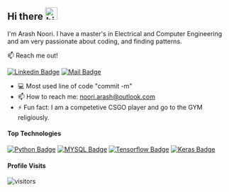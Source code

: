 ## Hi there <img src="https://user-images.githubusercontent.com/1303154/88677602-1635ba80-d120-11ea-84d8-d263ba5fc3c0.gif" width="28px" height="28px" alt="hi">

I'm Arash Noori. I have a master's in Electrical and Computer Engineering and am very passionate about coding, and finding patterns.

:mailbox: Reach me out!

 [![Linkedin Badge](https://img.shields.io/badge/-Arash-0e76a8?style=flat&labelColor=0e76a8&logo=linkedin&logoColor=white)](https://www.linkedin.com/in/arash-noori/) [![Mail Badge](https://img.shields.io/badge/-arashnoori-c0392b?style=flat&labelColor=c0392b&logo=gmail&logoColor=white)](mailto:noori.arash@outlook.com)


- :computer: Most used line of code "commit -m"
- 📫 How to reach me: noori.arash@outlook.com
- ⚡ Fun fact: I am a competetive CSGO player and go to the GYM religiously.

#### Top Technologies

<!-- TODO: Make technologies links takes you to repositories -->

[![Python Badge](https://img.shields.io/badge/Python-FFD43B?style=for-the-badge&logo=python&logoColor=blue)](#) [![MYSQL Badge](https://img.shields.io/badge/MySQL-005C84?style=for-the-badge&logo=mysql&logoColor=white)](#) [![Tensorflow Badge](https://img.shields.io/badge/TensorFlow-FF6F00?style=for-the-badge&logo=TensorFlow&logoColor=white)](#) [![Keras Badge](https://img.shields.io/badge/Keras-FF0000?style=for-the-badge&logo=keras&logoColor=white)](#)



#### Profile Visits 

![visitors](https://visitor-badge.glitch.me/badge?page_id=ashnoori.ashnoori)
